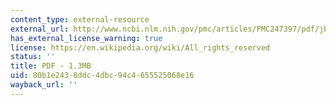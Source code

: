 ```yaml
---
content_type: external-resource
external_url: http://www.ncbi.nlm.nih.gov/pmc/articles/PMC247397/pdf/jbacter00360-0204.pdf
has_external_license_warning: true
license: https://en.wikipedia.org/wiki/All_rights_reserved
status: ''
title: PDF - 1.3MB
uid: 80b1e243-8ddc-4dbc-94c4-655525068e16
wayback_url: ''
---
```

